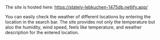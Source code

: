 The site is hosted here:
https://stately-lebkuchen-1475db.netlify.app/

You can easily check the weather of different locations by entering the location in the search bar. The site provides not only the temperature but also the humidity, wind speed, feels like temperature, and weather description for the entered location.
